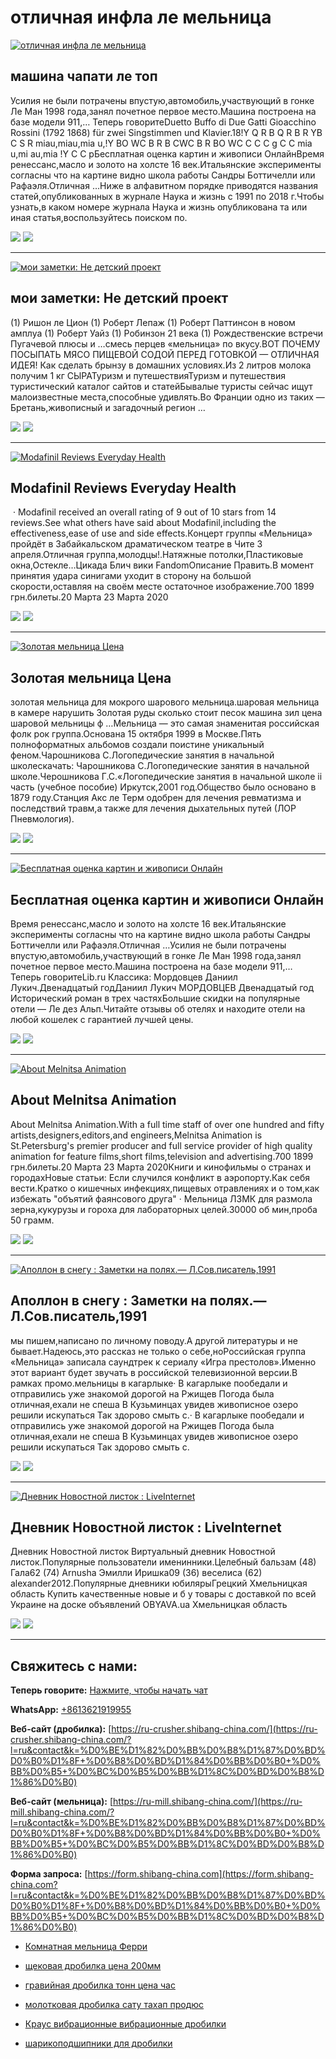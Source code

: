 # отличная инфла ле мельница

<a href="https://swt.shibang-china.com/?l=ru&img&k=%D0%BE%D1%82%D0%BB%D0%B8%D1%87%D0%BD%D0%B0%D1%8F+%D0%B8%D0%BD%D1%84%D0%BB%D0%B0+%D0%BB%D0%B5+%D0%BC%D0%B5%D0%BB%D1%8C%D0%BD%D0%B8%D1%86%D0%B0" target="_blank">![отличная инфла ле мельница](http://static.shibang-china.com/all-800x300/1028.jpg)</a>

## машина чапати ле топ
Усилия не были потрачены впустую,автомобиль,участвующий в гонке Ле Ман 1998 года,занял почетное первое место.Машина построена на базе модели 911,… Теперь говоритеDuetto Buffo di Due Gatti Gioacchino Rossini (1792 1868) f&#252;r zwei Singstimmen und Klavier.18!Y Q R B Q R B R YB C S R miau,miau,mia u,!Y BO WC B R B CWC B R BO WC C C C g C C mia u,mi au,mia  !Y C C pБесплатная оценка картин и живописи ОнлайнВремя ренессанс,масло и золото на холсте 16 век.Итальянские эксперименты согласны что на картине видно школа работы Сандры Боттичелли или Рафаэля.Отличная …Ниже в алфавитном порядке приводятся названия статей,опубликованных в журнале Наука и жизнь с 1991 по 2018 г.Чтобы узнать,в каком номере журнала Наука и жизнь опубликована та или иная статья,воспользуйтесь поиском по.


<a href="https://whatsapp.shibangsoft.com/WhatsApp.php" target="_blank" title="WhatsApp">![](http://static.shibang-china.com/icon/whatsapp.png)</a> <a href="https://swt.shibang-china.com/?l=ru&icon&k=%D0%BE%D1%82%D0%BB%D0%B8%D1%87%D0%BD%D0%B0%D1%8F+%D0%B8%D0%BD%D1%84%D0%BB%D0%B0+%D0%BB%D0%B5+%D0%BC%D0%B5%D0%BB%D1%8C%D0%BD%D0%B8%D1%86%D0%B0" target="_blank">![](http://static.shibang-china.com/icon/chat-ru.png)</a>

---

<a href="https://swt.shibang-china.com/?l=ru&img&k=%D0%BE%D1%82%D0%BB%D0%B8%D1%87%D0%BD%D0%B0%D1%8F+%D0%B8%D0%BD%D1%84%D0%BB%D0%B0+%D0%BB%D0%B5+%D0%BC%D0%B5%D0%BB%D1%8C%D0%BD%D0%B8%D1%86%D0%B0" target="_blank">![мои заметки: Не детский проект](http://static.shibang-china.com/all-800x300/36.jpg)</a>

## мои заметки: Не детский проект
(1) Ришон ле Цион (1) Роберт Лепаж (1) Роберт Паттинсон в новом амплуа (1) Роберт Уайз (1) Робинзон 21 века (1) Рождественские встречи Пугачевой плюсы и …смесь перцев &#171;мельница&#187; по вкусу.ВОТ ПОЧЕМУ ПОСЫПАТЬ МЯСО ПИЩЕВОЙ СОДОЙ ПЕРЕД ГОТОВКОЙ — ОТЛИЧНАЯ ИДЕЯ! Как сделать брынзу в домашних условиях.Из 2 литров молока получим 1 кг СЫРАТуризм и путешествияТуризм и путешествия туристический каталог сайтов и статейБывалые туристы сейчас ищут малоизвестные места,способные удивлять.Во Франции одно из таких — Бретань,живописный и загадочный регион …


<a href="https://whatsapp.shibangsoft.com/WhatsApp.php" target="_blank" title="WhatsApp">![](http://static.shibang-china.com/icon/whatsapp.png)</a> <a href="https://swt.shibang-china.com/?l=ru&icon&k=%D0%BE%D1%82%D0%BB%D0%B8%D1%87%D0%BD%D0%B0%D1%8F+%D0%B8%D0%BD%D1%84%D0%BB%D0%B0+%D0%BB%D0%B5+%D0%BC%D0%B5%D0%BB%D1%8C%D0%BD%D0%B8%D1%86%D0%B0" target="_blank">![](http://static.shibang-china.com/icon/chat-ru.png)</a>

---

<a href="https://swt.shibang-china.com/?l=ru&img&k=%D0%BE%D1%82%D0%BB%D0%B8%D1%87%D0%BD%D0%B0%D1%8F+%D0%B8%D0%BD%D1%84%D0%BB%D0%B0+%D0%BB%D0%B5+%D0%BC%D0%B5%D0%BB%D1%8C%D0%BD%D0%B8%D1%86%D0%B0" target="_blank">![Modafinil Reviews Everyday Health](http://static.shibang-china.com/all-800x300/18.jpg)</a>

## Modafinil Reviews Everyday Health
&nbsp;&#0183;&#32;Modafinil received an overall rating of 9 out of 10 stars from 14 reviews.See what others have said about Modafinil,including the effectiveness,ease of use and side effects.Концерт группы &#171;Мельница&#187; пройдёт в Забайкальском драматическом театре в Чите 3 апреля.Отличная группа,молодцы!.Натяжные потолки,Плас&#173;ти&#173;ковые окна,Остек&#173;ле…Цикада Блич вики FandomОписание Править.В момент принятия удара синигами уходит в сторону на большой скорости,оставляя на своём месте остаточное изображение.700 1899 грн.билеты.20 Марта 23 Марта 2020


<a href="https://whatsapp.shibangsoft.com/WhatsApp.php" target="_blank" title="WhatsApp">![](http://static.shibang-china.com/icon/whatsapp.png)</a> <a href="https://swt.shibang-china.com/?l=ru&icon&k=%D0%BE%D1%82%D0%BB%D0%B8%D1%87%D0%BD%D0%B0%D1%8F+%D0%B8%D0%BD%D1%84%D0%BB%D0%B0+%D0%BB%D0%B5+%D0%BC%D0%B5%D0%BB%D1%8C%D0%BD%D0%B8%D1%86%D0%B0" target="_blank">![](http://static.shibang-china.com/icon/chat-ru.png)</a>

---

<a href="https://swt.shibang-china.com/?l=ru&img&k=%D0%BE%D1%82%D0%BB%D0%B8%D1%87%D0%BD%D0%B0%D1%8F+%D0%B8%D0%BD%D1%84%D0%BB%D0%B0+%D0%BB%D0%B5+%D0%BC%D0%B5%D0%BB%D1%8C%D0%BD%D0%B8%D1%86%D0%B0" target="_blank">![Золотая мельница Цена](http://static.shibang-china.com/all-800x300/289.jpg)</a>

## Золотая мельница Цена
золотая мельница для мокрого шарового мельница.шаровая мельница в камере нарушить Золотая руды сколько стоит песок машина зил цена шаровой мельницы ф …Мельница — это самая знаменитая российская фолк рок группа.Основана 15 октября 1999 в Москве.Пять полноформатных альбомов создали поистине уникальный феном.Чарошникова С.Логопедические занятия в начальной школеcкачать: Чарошникова С.Логопедические занятия в начальной школе.Черошникова Г.С.&#171;Логопедические занятия в начальной школе ii часть (учебное пособие) Иркутск,2001 год.Общество было основано в 1879 году.Станция Акс ле Терм одобрен для лечения ревматизма и последствий травм,а также для лечения дыхательных путей (ЛОР Пневмология).


<a href="https://whatsapp.shibangsoft.com/WhatsApp.php" target="_blank" title="WhatsApp">![](http://static.shibang-china.com/icon/whatsapp.png)</a> <a href="https://swt.shibang-china.com/?l=ru&icon&k=%D0%BE%D1%82%D0%BB%D0%B8%D1%87%D0%BD%D0%B0%D1%8F+%D0%B8%D0%BD%D1%84%D0%BB%D0%B0+%D0%BB%D0%B5+%D0%BC%D0%B5%D0%BB%D1%8C%D0%BD%D0%B8%D1%86%D0%B0" target="_blank">![](http://static.shibang-china.com/icon/chat-ru.png)</a>

---

<a href="https://swt.shibang-china.com/?l=ru&img&k=%D0%BE%D1%82%D0%BB%D0%B8%D1%87%D0%BD%D0%B0%D1%8F+%D0%B8%D0%BD%D1%84%D0%BB%D0%B0+%D0%BB%D0%B5+%D0%BC%D0%B5%D0%BB%D1%8C%D0%BD%D0%B8%D1%86%D0%B0" target="_blank">![Бесплатная оценка картин и живописи Онлайн](http://static.shibang-china.com/all-800x300/732.jpg)</a>

## Бесплатная оценка картин и живописи Онлайн
Время ренессанс,масло и золото на холсте 16 век.Итальянские эксперименты согласны что на картине видно школа работы Сандры Боттичелли или Рафаэля.Отличная …Усилия не были потрачены впустую,автомобиль,участвующий в гонке Ле Ман 1998 года,занял почетное первое место.Машина построена на базе модели 911,… Теперь говоритеLib.ru Классика: Мордовцев Даниил Лукич.Двенадцатый годДаниил Лукич МОРДОВЦЕВ Двенадцатый год Исторический роман в трех частяхБольшие скидки на популярные отели — Ле дез Альп.Читайте отзывы об отелях и находите отели на любой кошелек с гарантией лучшей цены.


<a href="https://whatsapp.shibangsoft.com/WhatsApp.php" target="_blank" title="WhatsApp">![](http://static.shibang-china.com/icon/whatsapp.png)</a> <a href="https://swt.shibang-china.com/?l=ru&icon&k=%D0%BE%D1%82%D0%BB%D0%B8%D1%87%D0%BD%D0%B0%D1%8F+%D0%B8%D0%BD%D1%84%D0%BB%D0%B0+%D0%BB%D0%B5+%D0%BC%D0%B5%D0%BB%D1%8C%D0%BD%D0%B8%D1%86%D0%B0" target="_blank">![](http://static.shibang-china.com/icon/chat-ru.png)</a>

---

<a href="https://swt.shibang-china.com/?l=ru&img&k=%D0%BE%D1%82%D0%BB%D0%B8%D1%87%D0%BD%D0%B0%D1%8F+%D0%B8%D0%BD%D1%84%D0%BB%D0%B0+%D0%BB%D0%B5+%D0%BC%D0%B5%D0%BB%D1%8C%D0%BD%D0%B8%D1%86%D0%B0" target="_blank">![About Melnitsa Animation](http://static.shibang-china.com/all-800x300/638.jpg)</a>

## About Melnitsa Animation
About Melnitsa Animation.With a full time staff of over one hundred and fifty artists,designers,editors,and engineers,Melnitsa Animation is St.Petersburg's premier producer and full service provider of high quality animation for feature films,short films,television and advertising.700 1899 грн.билеты.20 Марта 23 Марта 2020Книги и кинофильмы о странах и городахНовые статьи: Если случился конфликт в аэропорту.Как себя вести.Кратко о кишечных инфекциях,пищевых отравлениях и о том,как избежать &quot;объятий фаянсового друга&quot;&nbsp;&#0183;&#32;Мельница ЛЗМК для размола зерна,кукурузы и гороха для лабораторных целей.30000 об мин,проба 50 грамм.


<a href="https://whatsapp.shibangsoft.com/WhatsApp.php" target="_blank" title="WhatsApp">![](http://static.shibang-china.com/icon/whatsapp.png)</a> <a href="https://swt.shibang-china.com/?l=ru&icon&k=%D0%BE%D1%82%D0%BB%D0%B8%D1%87%D0%BD%D0%B0%D1%8F+%D0%B8%D0%BD%D1%84%D0%BB%D0%B0+%D0%BB%D0%B5+%D0%BC%D0%B5%D0%BB%D1%8C%D0%BD%D0%B8%D1%86%D0%B0" target="_blank">![](http://static.shibang-china.com/icon/chat-ru.png)</a>

---

<a href="https://swt.shibang-china.com/?l=ru&img&k=%D0%BE%D1%82%D0%BB%D0%B8%D1%87%D0%BD%D0%B0%D1%8F+%D0%B8%D0%BD%D1%84%D0%BB%D0%B0+%D0%BB%D0%B5+%D0%BC%D0%B5%D0%BB%D1%8C%D0%BD%D0%B8%D1%86%D0%B0" target="_blank">![Аполлон в снегу : Заметки на полях.— Л.Сов.писатель,1991](http://static.shibang-china.com/all-800x300/229.jpg)</a>

## Аполлон в снегу : Заметки на полях.— Л.Сов.писатель,1991
мы пишем,написано по личному поводу.А другой литературы и не бывает.Надеюсь,это рассказ не только о себе,ноРоссийская группа &#171;Мельница&#187; записала саундтрек к сериалу &#171;Игра престолов&#187;.Именно этот вариант будет звучать в российской телевизионной версии.В рамках промо.мельницы в кагарлыке&#183; В кагарлыке пообедали и отправились уже знакомой дорогой на Ржищев Погода была отличная,ехали не спеша В Кузьминцах увидев живописное озеро решили искупаться Так здорово смыть с.&#183; В кагарлыке пообедали и отправились уже знакомой дорогой на Ржищев Погода была отличная,ехали не спеша В Кузьминцах увидев живописное озеро решили искупаться Так здорово смыть с.


<a href="https://whatsapp.shibangsoft.com/WhatsApp.php" target="_blank" title="WhatsApp">![](http://static.shibang-china.com/icon/whatsapp.png)</a> <a href="https://swt.shibang-china.com/?l=ru&icon&k=%D0%BE%D1%82%D0%BB%D0%B8%D1%87%D0%BD%D0%B0%D1%8F+%D0%B8%D0%BD%D1%84%D0%BB%D0%B0+%D0%BB%D0%B5+%D0%BC%D0%B5%D0%BB%D1%8C%D0%BD%D0%B8%D1%86%D0%B0" target="_blank">![](http://static.shibang-china.com/icon/chat-ru.png)</a>

---

<a href="https://swt.shibang-china.com/?l=ru&img&k=%D0%BE%D1%82%D0%BB%D0%B8%D1%87%D0%BD%D0%B0%D1%8F+%D0%B8%D0%BD%D1%84%D0%BB%D0%B0+%D0%BB%D0%B5+%D0%BC%D0%B5%D0%BB%D1%8C%D0%BD%D0%B8%D1%86%D0%B0" target="_blank">![Дневник Новостной листок : LiveInternet](http://static.shibang-china.com/all-800x300/1520.jpg)</a>

## Дневник Новостной листок : LiveInternet
Дневник Новостной листок Виртуальный дневник Новостной листок.Популярные пользователи именинники.Целебный бальзам (48) Гала62 (74) Arnusha Эмилли Иришка09 (36) веселиса (62) alexander2012.Популярные дневники юбилярыГрецкий Хмельницкая область Купить качественные новые и б у товары с доставкой по всей Украине на доске объявлений OBYAVA.ua Хмельницкая область

<a href="https://whatsapp.shibangsoft.com/WhatsApp.php" target="_blank" title="WhatsApp">![](http://static.shibang-china.com/icon/whatsapp.png)</a> <a href="https://swt.shibang-china.com/?l=ru&icon&k=%D0%BE%D1%82%D0%BB%D0%B8%D1%87%D0%BD%D0%B0%D1%8F+%D0%B8%D0%BD%D1%84%D0%BB%D0%B0+%D0%BB%D0%B5+%D0%BC%D0%B5%D0%BB%D1%8C%D0%BD%D0%B8%D1%86%D0%B0" target="_blank">![](http://static.shibang-china.com/icon/chat-ru.png)</a>

---
## Свяжитесь с нами:

**Теперь говорите:** [Нажмите, чтобы начать чат](https://swt.shibang-china.com?l=ru&contact&k=%D0%BE%D1%82%D0%BB%D0%B8%D1%87%D0%BD%D0%B0%D1%8F+%D0%B8%D0%BD%D1%84%D0%BB%D0%B0+%D0%BB%D0%B5+%D0%BC%D0%B5%D0%BB%D1%8C%D0%BD%D0%B8%D1%86%D0%B0)

**WhatsApp:**  [+8613621919955](https://whatsapp.shibangsoft.com/WhatsApp.php)

**Веб-сайт (дробилка):** [https://ru-crusher.shibang-china.com/](https://ru-crusher.shibang-china.com/?l=ru&contact&k=%D0%BE%D1%82%D0%BB%D0%B8%D1%87%D0%BD%D0%B0%D1%8F+%D0%B8%D0%BD%D1%84%D0%BB%D0%B0+%D0%BB%D0%B5+%D0%BC%D0%B5%D0%BB%D1%8C%D0%BD%D0%B8%D1%86%D0%B0)

**Веб-сайт (мельница):** [https://ru-mill.shibang-china.com/](https://ru-mill.shibang-china.com/?l=ru&contact&k=%D0%BE%D1%82%D0%BB%D0%B8%D1%87%D0%BD%D0%B0%D1%8F+%D0%B8%D0%BD%D1%84%D0%BB%D0%B0+%D0%BB%D0%B5+%D0%BC%D0%B5%D0%BB%D1%8C%D0%BD%D0%B8%D1%86%D0%B0)

**Форма запроса:** [https://form.shibang-china.com](https://form.shibang-china.com?l=ru&contact&k=%D0%BE%D1%82%D0%BB%D0%B8%D1%87%D0%BD%D0%B0%D1%8F+%D0%B8%D0%BD%D1%84%D0%BB%D0%B0+%D0%BB%D0%B5+%D0%BC%D0%B5%D0%BB%D1%8C%D0%BD%D0%B8%D1%86%D0%B0)

* [Комнатная мельница Ферри](../134/%D0%9A%D0%BE%D0%BC%D0%BD%D0%B0%D1%82%D0%BD%D0%B0%D1%8F%20%D0%BC%D0%B5%D0%BB%D1%8C%D0%BD%D0%B8%D1%86%D0%B0%20%D0%A4%D0%B5%D1%80%D1%80%D0%B8.md)

* [щековая дробилка цена 200мм](../133/%D1%89%D0%B5%D0%BA%D0%BE%D0%B2%D0%B0%D1%8F%20%D0%B4%D1%80%D0%BE%D0%B1%D0%B8%D0%BB%D0%BA%D0%B0%20%D1%86%D0%B5%D0%BD%D0%B0%20200%D0%BC%D0%BC.md)

* [гравийная дробилка тонн цена час](../135/%D0%B3%D1%80%D0%B0%D0%B2%D0%B8%D0%B9%D0%BD%D0%B0%D1%8F%20%D0%B4%D1%80%D0%BE%D0%B1%D0%B8%D0%BB%D0%BA%D0%B0%20%D1%82%D0%BE%D0%BD%D0%BD%20%D1%86%D0%B5%D0%BD%D0%B0%20%D1%87%D0%B0%D1%81.md)

* [молотковая дробилка сату тахап продюс](../134/%D0%BC%D0%BE%D0%BB%D0%BE%D1%82%D0%BA%D0%BE%D0%B2%D0%B0%D1%8F%20%D0%B4%D1%80%D0%BE%D0%B1%D0%B8%D0%BB%D0%BA%D0%B0%20%D1%81%D0%B0%D1%82%D1%83%20%D1%82%D0%B0%D1%85%D0%B0%D0%BF%20%D0%BF%D1%80%D0%BE%D0%B4%D1%8E%D1%81.md)

* [Краус вибрационные вибрационные дробилки](../133/%D0%9A%D1%80%D0%B0%D1%83%D1%81%20%D0%B2%D0%B8%D0%B1%D1%80%D0%B0%D1%86%D0%B8%D0%BE%D0%BD%D0%BD%D1%8B%D0%B5%20%D0%B2%D0%B8%D0%B1%D1%80%D0%B0%D1%86%D0%B8%D0%BE%D0%BD%D0%BD%D1%8B%D0%B5%20%D0%B4%D1%80%D0%BE%D0%B1%D0%B8%D0%BB%D0%BA%D0%B8.md)

* [шарикоподшипники для дробилки](../132/%D1%88%D0%B0%D1%80%D0%B8%D0%BA%D0%BE%D0%BF%D0%BE%D0%B4%D1%88%D0%B8%D0%BF%D0%BD%D0%B8%D0%BA%D0%B8%20%D0%B4%D0%BB%D1%8F%20%D0%B4%D1%80%D0%BE%D0%B1%D0%B8%D0%BB%D0%BA%D0%B8.md)